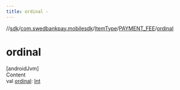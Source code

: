 ```yaml
---
title: ordinal -
---
```

//[sdk](../../../../index)/[com.swedbankpay.mobilesdk](../../index)/[ItemType](../index)/[PAYMENT_FEE](index)/[ordinal](ordinal)



# ordinal  
[androidJvm]  
Content  
val [ordinal](ordinal): [Int](https://kotlinlang.org/api/latest/jvm/stdlib/kotlin/-int/index.html)  



